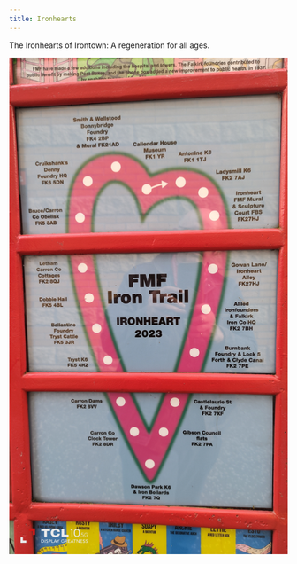 ```yaml
---
title: Ironhearts
---
```


The Ironhearts of Irontown: A regeneration for all ages.

![Ironheart map](../images/Ironheartmap.jpg)
